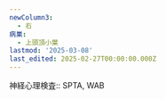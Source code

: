 ```yaml
---
newColumn3:
  - 右
病巣:
  - 上頭頂小葉
lastmod: '2025-03-08'
last_edited: 2025-02-27T00:00:00.000Z
---
```


神経心理検査:: SPTA, WAB
